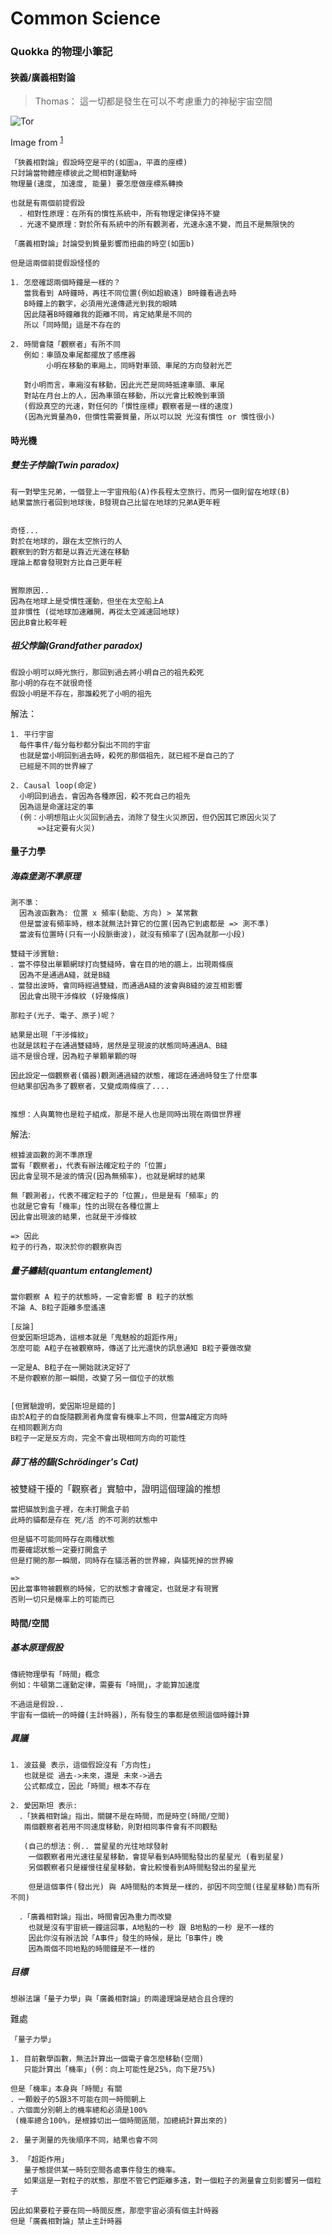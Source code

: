 # Common Science

### Quokka 的物理小筆記

#### 狹義/廣義相對論
> Thomas： 這一切都是發生在可以不考慮重力的神秘宇宙空間

![Tor](/img/common_science/theory_of_relativity.gif)

Image from <sup>[1]</sup>

  [1]: http://mathieuthomas.tumblr.com/post/126618985362/lespace-le-temps-et-la-lumi%C3%A8re "website"
```
「狹義相對論」假設時空是平的(如圖a，平直的座標)
只討論當物體座標彼此之間相對運動時
物理量(速度, 加速度, 能量) 要怎麼做座標系轉換

也就是有兩個前提假設
  ．相對性原理：在所有的慣性系統中，所有物理定律保持不變
  ．光速不變原理：對於所有系統中的所有觀測者，光速永遠不變，而且不是無限快的

「廣義相對論」討論受到質量影響而扭曲的時空(如圖b)
```
```
但是這兩個前提假設怪怪的

1. 怎麼確認兩個時鐘是一樣的？
   當我看到 A時鐘時，再往不同位置(例如超級遠) B時鐘看過去時
   B時鐘上的數字，必須用光速傳遞光到我的眼睛
   因此隨著B時鐘離我的距離不同，肯定結果是不同的
   所以「同時間」這是不存在的

2. 時間會隨「觀察者」有所不同
   例如：車頭及車尾都擺放了感應器
        小明在移動的車廂上，同時對車頭、車尾的方向發射光芒

   對小明而言，車廂沒有移動，因此光芒是同時抵達車頭、車尾
   對站在月台上的人，因為車頭在移動，所以光會比較晚到車頭
   (假設真空的光速，對任何的「慣性座標」觀察者是一樣的速度)
   (因為光質量為0，但慣性需要質量，所以可以說 光沒有慣性 or 慣性很小)
```

#### 時光機
##### 雙生子悖論(Twin paradox)
```
有一對孿生兄弟，一個登上一宇宙飛船(A)作長程太空旅行，而另一個則留在地球(B)
結果當旅行者回到地球後，B發現自己比留在地球的兄弟A更年輕


奇怪...
對於在地球的，跟在太空旅行的人
觀察到的對方都是以靠近光速在移動
理論上都會發現對方比自己更年輕


實際原因..
因為在地球上是受慣性運動，但坐在太空船上A
並非慣性 (從地球加速離開，再從太空減速回地球)
因此B會比較年輕
```

##### 祖父悖論(Grandfather paradox)
```
假設小明可以時光旅行，那回到過去將小明自己的祖先殺死
那小明的存在不就很奇怪
假設小明是不存在，那誰殺死了小明的祖先
```
解法：
```
1. 平行宇宙
  每件事件/每分每秒都分裂出不同的宇宙
  也就是當小明回到過去時，殺死的那個祖先，就已經不是自己的了
  已經是不同的世界線了

2. Causal loop(命定)
  小明回到過去，會因為各種原因，殺不死自己的祖先
  因為這是命運註定的事
  (例：小明想阻止火災回到過去，消除了發生火災原因，但仍因其它原因火災了
      =>註定要有火災)
```
#### 量子力學
##### 海森堡測不準原理
```
測不準：
  因為波函數為: 位置 x 頻率(動能、方向) > 某常數
  但是當波有頻率時，根本就無法計算它的位置(因為它到處都是 => 測不準)
  當波有位置時(只有一小段脈衝波)，就沒有頻率了(因為就那一小段)

雙縫干涉實驗:
．當不停發出單顆網球打向雙縫時，會在目的地的牆上，出現兩條痕
  因為不是通過A縫，就是B縫
．當發出波時，會同時經過雙縫，而通過A縫的波會與B縫的波互相影響
  因此會出現干涉條紋 (好幾條痕)

那粒子(光子、電子、原子)呢？

結果是出現「干涉條紋」
也就是該粒子在通過雙縫時，居然是呈現波的狀態同時通過A、B縫
這不是很合理，因為粒子單顆單顆的呀

因此設定一個觀察者(儀器)觀測通過縫的狀態，確認在通過時發生了什麼事
但結果卻因為多了觀察者，又變成兩條痕了....


推想：人與萬物也是粒子組成，那是不是人也是同時出現在兩個世界裡
```
解法:
```
根據波函數的測不準原理
當有「觀察者」，代表有辦法確定粒子的「位置」
因此會呈現不是波的情況(因為無頻率)，也就是網球的結果

無「觀測者」，代表不確定粒子的「位置」，但是是有「頻率」的
也就是它會有「機率」性的出現在各種位置上
因此會出現波的結果，也就是干涉條紋

=> 因此
粒子的行為，取決於你的觀察與否
```

##### 量子纏結(quantum entanglement)
```
當你觀察 A 粒子的狀態時，一定會影響 B 粒子的狀態
不論 A、B粒子距離多麼遙遠

[反論]
但愛因斯坦認為，這根本就是「鬼魅般的超距作用」
怎麼可能 A粒子在被觀察時，傳送了比光還快的訊息通知 B粒子要做改變

一定是A、B粒子在一開始就決定好了
不是你觀察的那一瞬間，改變了另一個位子的狀態


[但實驗證明，愛因斯坦是錯的]
由於A粒子的自旋隨觀測者角度會有機率上不同，但當A確定方向時
在相同觀測方向
B粒子一定是反方向，完全不會出現相同方向的可能性
```

##### 薛丁格的貓(Schrödinger's Cat)
被雙縫干擾的「觀察者」實驗中，證明這個理論的推想
```
當把貓放到盒子裡，在未打開盒子前
此時的貓都是存在 死/活 的不可測的狀態中

但是貓不可能同時存在兩種狀態
而要確認狀態一定要打開盒子
但是打開的那一瞬間，同時存在貓活著的世界線，與貓死掉的世界線

=>
因此當事物被觀察的時候，它的狀態才會確定，也就是才有現實
否則一切只是機率上的可能而已
```

#### 時間/空間
##### 基本原理假設
```
傳統物理學有「時間」概念
例如：牛頓第二運動定律，需要有「時間」，才能算加速度

不過這是假設..
宇宙有一個統一的時鐘(主計時器)，所有發生的事都是依照這個時鐘計算
```

##### 異議
```
1. 波茲曼 表示，這個假設沒有「方向性」
   也就是從 過去->未來，還是 未來->過去
   公式都成立，因此「時間」根本不存在

2. 愛因斯坦 表示:
  ．「狹義相對論」指出，關鍵不是在時間，而是時空(時間/空間)
   兩個觀察者若用不同速度移動，則對相同事件會有不同觀點

   (自己的想法：例.. 當星星的光往地球發射
    一個觀察者用光速往星星移動，會提早看到A時間點發出的星星光 (看到星星)
    另個觀察者只是緩慢往星星移動，會比較慢看到A時間點發出的星星光

    但是這個事件(發出光) 與 A時間點的本質是一樣的，卻因不同空間(往星星移動)而有所不同)

  ．「廣義相對論」指出，時間會因為重力而改變
    也就是沒有宇宙統一鐘這回事，A地點的一秒 跟 B地點的一秒 是不一樣的
    因此你沒有辦法說「A事件」發生的時候，是比「B事件」晚
    因為兩個不同地點的時間鐘是不一樣的
```
##### 目標
```
想辦法讓「量子力學」與「廣義相對論」的兩邊理論是結合且合理的
```
難處
```
「量子力學」

1. 目前數學函數，無法計算出一個電子會怎麼移動(空間)
   只能計算出「機率」(例：向上可能性是25%，向下是75%)

但是「機率」本身與「時間」有關
．一顆骰子的5跟3不可能在同一時間朝上
．六個面分別朝上的機率總和必須是100%
 (機率總合100%，是根據切出一個時間區間，加總統計算出來的)

2. 量子測量的先後順序不同，結果也會不同

3. 「超距作用」
   量子態提供某一時刻空間各處事件發生的機率。
   如果這是一對粒子的狀態，那麼不管它們距離多遠，對一個粒子的測量會立刻影響另一個粒子

因此如果要粒子要在同一時間反應，那麼宇宙必須有個主計時器
但是「廣義相對論」禁止主計時器
```
